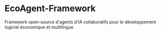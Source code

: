 # EcoAgent-Framework
Framework open-source d'agents d'IA collaboratifs pour le développement logiciel économique et multilingue
